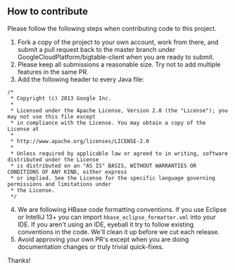 ## How to contribute

Please follow the following steps when contributing code to this project.

1. Fork a copy of the project to your own account, work from there, and submit a pull request back to the master branch under GoogleCloudPlatform/bigtable-client when you are ready to submit.
2. Please keep all submissions a reasonable size.  Try not to add multiple features in the same PR.
3. Add the following header to every Java file:


```
/*
 * Copyright (c) 2013 Google Inc.
 *
 * Licensed under the Apache License, Version 2.0 (the "License"); you may not use this file except
 * in compliance with the License. You may obtain a copy of the License at
 *
 * http://www.apache.org/licenses/LICENSE-2.0
 *
 * Unless required by applicable law or agreed to in writing, software distributed under the License
 * is distributed on an "AS IS" BASIS, WITHOUT WARRANTIES OR CONDITIONS OF ANY KIND, either express
 * or implied. See the License for the specific language governing permissions and limitations under
 * the License.
 */
```
     
4. We are following HBase code formatting conventions.  If you use Eclipse or IntelliJ 13+ you can import `hbase_eclipse_formatter.xml` into your IDE.  If you aren't using an IDE, eyeball it try to follow existing conventions in the code.  We'll clean it up before we cut each release.
5. Avoid approving your own PR's except when you are doing documentation changes or truly trivial quick-fixes.

Thanks!
